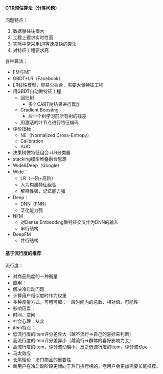 #### CTR预估算法（分类问题）
问题特点：
1. 数据量往往很大
2. 工程上要求实时性高
3. 实际中常采用LR等速度快的算法
4. 对特征工程要求高

各种算法：
- FM与MF
- GBDT+LR（Facebook）
 - LR线性模型，容易欠拟合，需要大量特征工程
 - 用GBDT自动做特征工程  
   - 回归树
     - 多个CART树结果进行累加
   - Gradient Boosting
     - 后一个树学习前所有树的残差
   - 用激活的叶节点进行特征编码
 - 评价指标：
   - NE（Normalized Cross-Entropy）
   - Calibration
   - AUC
 - 决策树做特征组合+LR分类器 
 - stacking模型堆叠融合思想  
- Wide&Deep（Google）
 - Wide：
   - LR（一阶+高阶）
   - 人为构建特征组合
   - 解释性强，记忆能力强
 - Deep：
   - DNN（FNN）
   - 泛化能力强
- NFM
  - 对Dense Embedding做特征交叉作为DNN的输入
  - 串行结构
- DeepFM
  - 并行结构
  

#### 基于流行度的推荐
流行度：
- 对商品热度的一种衡量
- 应用：
 - 解决冷启动问题
 - 计算用户相似度时作为权重
- 多种度量方式，可粗可细：一段时间内的总数、相对值、可能性
- 影响因素：
 - 时间、空间
 - 社会心理：从众
- item特点：
 - 低流行度的item评分差异大（越不流行=>自己的喜好来判断）
 - 高流行度的item评分差异小（越流行=>群体的喜好影响力大）
 - 高流行度的item，评分波动越小，反之低流行度的item，评分波动大
- 马太效应
- 长尾理论：冷门商品的重要性
- 新用户在冷启动阶段更倾向于热门排行榜的，老用户会更加需要长尾推荐。

